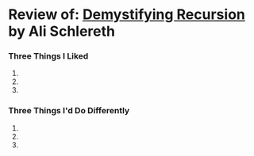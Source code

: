 # Review of: [Demystifying Recursion](https://medium.com/turingschool/demystifying-recursion-9a4de8ceeb7e) by Ali Schlereth

### Three Things I Liked

1.

2.

3.

### Three Things I'd Do Differently

1.

2.

3.
